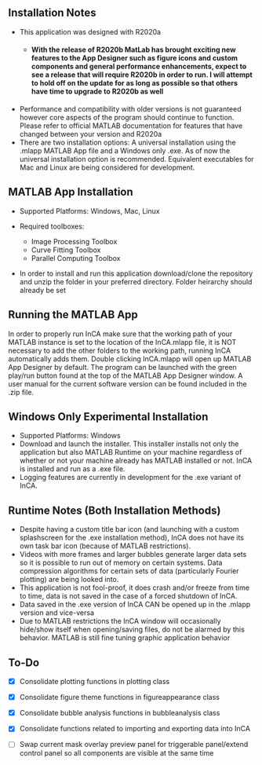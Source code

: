 ## Installation Notes
* This application was designed with R2020a
   - #### With the release of R2020b MatLab has brought exciting new features to the App Designer such as figure icons and custom components and general performance enhancements, expect to see a release that will **require** R2020b in order to run. I will attempt to hold off on the update for as long as possible so that others have time to upgrade to R2020b as well
* Performance and compatibility with older versions is not guaranteed however core aspects of the program should continue to function. Please refer to official MATLAB 
  documentation for features that have changed between your version and R2020a
* There are two installation options: A universal installation using the .mlapp MATLAB App file and a Windows only .exe. As of now the universal installation option is
  recommended. Equivalent executables for Mac and Linux are being considered for development. 

## MATLAB App Installation 
* Supported Platforms: Windows, Mac, Linux
* Required toolboxes:
  - Image Processing Toolbox
  - Curve Fitting Toolbox 
  - Parallel Computing Toolbox

* In order to install and run this application download/clone the repository and unzip the folder in your preferred directory. Folder heirarchy should already be set

## Running the MATLAB App
In order to properly run InCA make sure that the working path of your MATLAB instance is set to the location of the InCA.mlapp file, it is NOT necessary to add the other
folders to the working path, running InCA automatically adds them. Double clicking InCA.mlapp will open up MATLAB App Designer by default. The program can be launched with 
the green play/run button found at the top of the MATLAB App Designer window. A user manual for the current software version can be found included in the .zip file.


## Windows Only Experimental Installation
* Supported Platforms: Windows
* Download and launch the installer. This installer installs not only the application but also MATLAB Runtime on your machine regardless of whether or not your machine already
  has MATLAB installed or not. InCA is installed and run as a .exe file.
* Logging features are currently in development for the .exe variant of InCA.


## Runtime Notes (Both Installation Methods)
* Despite having a custom title bar icon (and launching with a custom splashscreen for the .exe installation method), InCA does not have its own task bar icon (because of MATLAB
  restrictions). 
* Videos with more frames and larger bubbles generate larger data sets so it is possible to run out of memory on certain systems. Data compression algorithms for certain sets of 
  data (particularly Fourier plotting) are being looked into.
* This application is not fool-proof, it does crash and/or freeze from time to time, data is not saved in the case of a forced shutdown of InCA.
* Data saved in the .exe version of InCA CAN be opened up in the .mlapp version and vice-versa
* Due to MATLAB restrictions the InCA window will occasionally hide/show itself when opening/saving files, do not be alarmed by this behavior. MATLAB is still fine tuning graphic application behavior

## To-Do 
- [x] Consolidate plotting functions in plotting class
- [x] Consolidate figure theme functions in figureappearance class
- [x] Consolidate bubble analysis functions in bubbleanalysis class
- [x] Consolidate functions related to importing and exporting data into InCA
- [ ] Swap current mask overlay preview panel for triggerable panel/extend control panel so all components are visible at the same time


